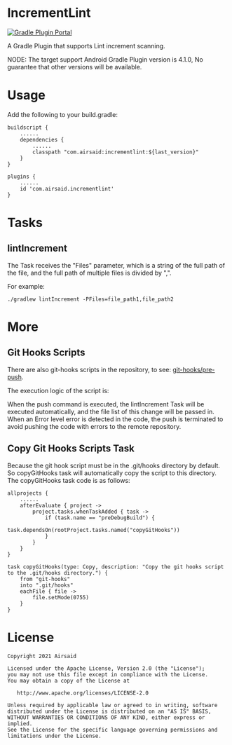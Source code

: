 # IncrementLint
[![Gradle Plugin Portal](https://img.shields.io/maven-metadata/v/https/plugins.gradle.org/m2/com/airsaid/incrementlint/com.airsaid.incrementlint.gradle.plugin/maven-metadata.xml.svg)](https://plugins.gradle.org/plugin/com.airsaid.incrementlint)

A Gradle Plugin that supports Lint increment scanning.

NODE: The target support Android Gradle Plugin version is 4.1.0, No guarantee that other versions will be available.

# Usage
Add the following to your build.gradle:
```
buildscript {
    ......
    dependencies {
        ......
        classpath "com.airsaid:incrementlint:${last_version}"
    }
}
```
```
plugins {
    ......
    id 'com.airsaid.incrementlint'
}
```

# Tasks
## lintIncrement
The Task receives the "Files" parameter, which is a string of the full path of the file, and the full path of multiple files is divided by ",".

For example:
```
./gradlew lintIncrement -PFiles=file_path1,file_path2
```

# More
## Git Hooks Scripts
There are also git-hooks scripts in the repository, to see: [git-hooks/pre-push](https://github.com/Airsaid/IncrementLint/blob/master/git-hooks/pre-push).

The execution logic of the script is:

When the push command is executed, the lintIncrement Task will be executed automatically, and the file list of this change will be passed in.
When an Error level error is detected in the code, the push is terminated to avoid pushing the code with errors to the remote repository.

## Copy Git Hooks Scripts Task
Because the git hook script must be in the .git/hooks directory by default. So copyGitHooks task will automatically copy the script to this directory. The copyGitHooks task code is as follows:
```
allprojects {
    ......
    afterEvaluate { project ->
        project.tasks.whenTaskAdded { task ->
            if (task.name == "preDebugBuild") {
                task.dependsOn(rootProject.tasks.named("copyGitHooks"))
            }
        }
    }
}

task copyGitHooks(type: Copy, description: "Copy the git hooks script to the .git/hooks directory.") {
    from "git-hooks"
    into ".git/hooks"
    eachFile { file ->
        file.setMode(0755)
    }
}
```

# License
```
Copyright 2021 Airsaid

Licensed under the Apache License, Version 2.0 (the "License");
you may not use this file except in compliance with the License.
You may obtain a copy of the License at

   http://www.apache.org/licenses/LICENSE-2.0

Unless required by applicable law or agreed to in writing, software
distributed under the License is distributed on an "AS IS" BASIS,
WITHOUT WARRANTIES OR CONDITIONS OF ANY KIND, either express or implied.
See the License for the specific language governing permissions and
limitations under the License.
```
